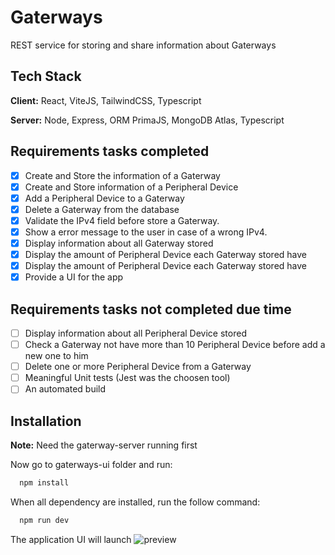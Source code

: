 # Gaterways

REST service for storing and share information about Gaterways

## Tech Stack

**Client:** React, ViteJS, TailwindCSS, Typescript

**Server:** Node, Express, ORM PrimaJS, MongoDB Atlas, Typescript

## Requirements tasks completed

-   [x] Create and Store the information of a Gaterway
-   [x] Create and Store information of a Peripheral Device
-   [x] Add a Peripheral Device to a Gaterway
-   [x] Delete a Gaterway from the database
-   [x] Validate the IPv4 field before store a Gaterway.
-   [x] Show a error message to the user in case of a wrong IPv4.
-   [x] Display information about all Gaterway stored
-   [x] Display the amount of Peripheral Device each Gaterway stored have
-   [x] Display the amount of Peripheral Device each Gaterway stored have
-   [x] Provide a UI for the app

## Requirements tasks not completed due time

-   [ ] Display information about all Peripheral Device stored
-   [ ] Check a Gaterway not have more than 10 Peripheral Device before add a new one to him
-   [ ] Delete one or more Peripheral Device from a Gaterway
-   [ ] Meaningful Unit tests (Jest was the choosen tool)
-   [ ] An automated build

## Installation

**Note:** Need the gaterway-server running first

Now go to gaterways-ui folder and run:

```bash
  npm install
```

When all dependency are installed, run the follow command:

```bash
  npm run dev
```

The application UI will launch
![preview](https://user-images.githubusercontent.com/3956472/201934843-c018d162-cfec-4f9a-90f8-23d243a58987.PNG)
